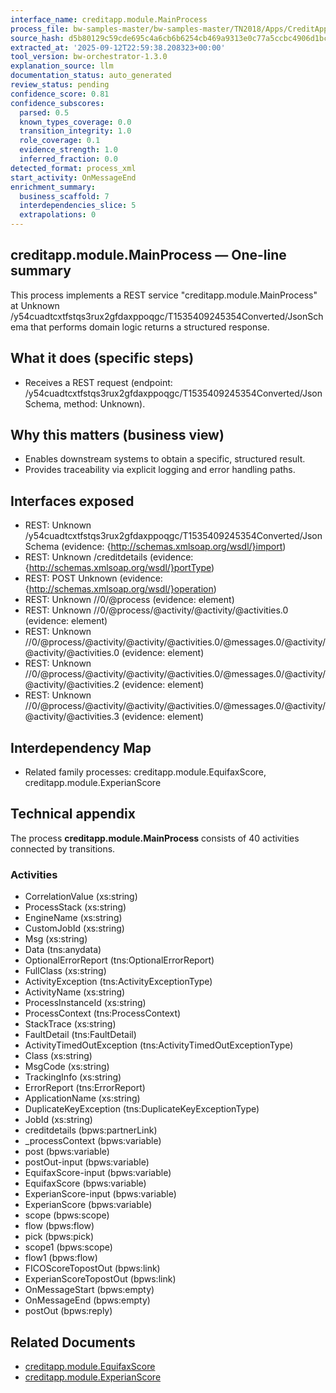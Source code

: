 ```yaml
---
interface_name: creditapp.module.MainProcess
process_file: bw-samples-master/bw-samples-master/TN2018/Apps/CreditAppService/CreditApp.module/Processes/creditapp/module/MainProcess.bwp
source_hash: d5b80129c59cde695c4a6cb6b6254cb469a9313e0c77a5ccbc4906d1bc3e3b5b
extracted_at: '2025-09-12T22:59:38.208323+00:00'
tool_version: bw-orchestrator-1.3.0
explanation_source: llm
documentation_status: auto_generated
review_status: pending
confidence_score: 0.81
confidence_subscores:
  parsed: 0.5
  known_types_coverage: 0.0
  transition_integrity: 1.0
  role_coverage: 0.1
  evidence_strength: 1.0
  inferred_fraction: 0.0
detected_format: process_xml
start_activity: OnMessageEnd
enrichment_summary:
  business_scaffold: 7
  interdependencies_slice: 5
  extrapolations: 0
---
```


## creditapp.module.MainProcess — One-line summary
This process implements a REST service "creditapp.module.MainProcess" at Unknown /y54cuadtcxtfstqs3rux2gfdaxppoqgc/T1535409245354Converted/JsonSchema that performs domain logic returns a structured response.

## What it does (specific steps)
- Receives a REST request (endpoint: /y54cuadtcxtfstqs3rux2gfdaxppoqgc/T1535409245354Converted/JsonSchema, method: Unknown).

## Why this matters (business view)
- Enables downstream systems to obtain a specific, structured result.
- Provides traceability via explicit logging and error handling paths.

## Interfaces exposed
- REST: Unknown /y54cuadtcxtfstqs3rux2gfdaxppoqgc/T1535409245354Converted/JsonSchema (evidence: {http://schemas.xmlsoap.org/wsdl/}import)
- REST: Unknown /creditdetails (evidence: {http://schemas.xmlsoap.org/wsdl/}portType)
- REST: POST Unknown (evidence: {http://schemas.xmlsoap.org/wsdl/}operation)
- REST: Unknown //0/@process (evidence: element)
- REST: Unknown //0/@process/@activity/@activity/@activities.0 (evidence: element)
- REST: Unknown //0/@process/@activity/@activity/@activities.0/@messages.0/@activity/@activity/@activities.0 (evidence: element)
- REST: Unknown //0/@process/@activity/@activity/@activities.0/@messages.0/@activity/@activity/@activities.2 (evidence: element)
- REST: Unknown //0/@process/@activity/@activity/@activities.0/@messages.0/@activity/@activity/@activities.3 (evidence: element)

## Interdependency Map
- Related family processes: creditapp.module.EquifaxScore, creditapp.module.ExperianScore

## Technical appendix
The process **creditapp.module.MainProcess** consists of 40 activities connected by transitions.

### Activities
- CorrelationValue (xs:string)
- ProcessStack (xs:string)
- EngineName (xs:string)
- CustomJobId (xs:string)
- Msg (xs:string)
- Data (tns:anydata)
- OptionalErrorReport (tns:OptionalErrorReport)
- FullClass (xs:string)
- ActivityException (tns:ActivityExceptionType)
- ActivityName (xs:string)
- ProcessInstanceId (xs:string)
- ProcessContext (tns:ProcessContext)
- StackTrace (xs:string)
- FaultDetail (tns:FaultDetail)
- ActivityTimedOutException (tns:ActivityTimedOutExceptionType)
- Class (xs:string)
- MsgCode (xs:string)
- TrackingInfo (xs:string)
- ErrorReport (tns:ErrorReport)
- ApplicationName (xs:string)
- DuplicateKeyException (tns:DuplicateKeyExceptionType)
- JobId (xs:string)
- creditdetails (bpws:partnerLink)
- _processContext (bpws:variable)
- post (bpws:variable)
- postOut-input (bpws:variable)
- EquifaxScore-input (bpws:variable)
- EquifaxScore (bpws:variable)
- ExperianScore-input (bpws:variable)
- ExperianScore (bpws:variable)
- scope (bpws:scope)
- flow (bpws:flow)
- pick (bpws:pick)
- scope1 (bpws:scope)
- flow1 (bpws:flow)
- FICOScoreTopostOut (bpws:link)
- ExperianScoreTopostOut (bpws:link)
- OnMessageStart (bpws:empty)
- OnMessageEnd (bpws:empty)
- postOut (bpws:reply)

## Related Documents
- [creditapp.module.EquifaxScore](creditapp.module.EquifaxScore.md)
- [creditapp.module.ExperianScore](creditapp.module.ExperianScore.md)
